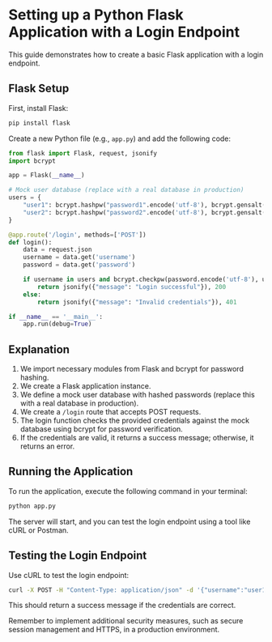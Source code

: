 # Setting up a Python Flask Application with a Login Endpoint #

This guide demonstrates how to create a basic Flask application with a login endpoint.

## Flask Setup ##

First, install Flask:

```bash
pip install flask
```

Create a new Python file (e.g., `app.py`) and add the following code:

```python
from flask import Flask, request, jsonify
import bcrypt

app = Flask(__name__)

# Mock user database (replace with a real database in production)
users = {
    "user1": bcrypt.hashpw("password1".encode('utf-8'), bcrypt.gensalt()),
    "user2": bcrypt.hashpw("password2".encode('utf-8'), bcrypt.gensalt())
}

@app.route('/login', methods=['POST'])
def login():
    data = request.json
    username = data.get('username')
    password = data.get('password')

    if username in users and bcrypt.checkpw(password.encode('utf-8'), users[username]):
        return jsonify({"message": "Login successful"}), 200
    else:
        return jsonify({"message": "Invalid credentials"}), 401

if __name__ == '__main__':
    app.run(debug=True)
```

## Explanation ##

1. We import necessary modules from Flask and bcrypt for password hashing.
2. We create a Flask application instance.
3. We define a mock user database with hashed passwords (replace this with a real database in production).
4. We create a `/login` route that accepts POST requests.
5. The login function checks the provided credentials against the mock database using bcrypt for password verification.
6. If the credentials are valid, it returns a success message; otherwise, it returns an error.

## Running the Application ##

To run the application, execute the following command in your terminal:

```bash
python app.py
```

The server will start, and you can test the login endpoint using a tool like cURL or Postman.

## Testing the Login Endpoint ##

Use cURL to test the login endpoint:

```bash
curl -X POST -H "Content-Type: application/json" -d '{"username":"user1","password":"password1"}' http://localhost:5000/login
```

This should return a success message if the credentials are correct.

Remember to implement additional security measures, such as secure session management and HTTPS, in a production environment.
